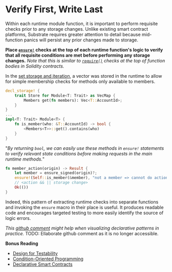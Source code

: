 # Verify First, Write Last

Within each runtime module function, it is important to perform requisite checks prior to any storage changes. Unlike existing smart contract platforms, Substrate requires greater attention to detail because mid-function panics will persist any prior changes made to storage.

**Place [`ensure!`](https://crates.parity.io/srml_support/macro.ensure.html) checks at the top of each runtime function's logic to verify that all requisite conditions are met before performing any storage changes.** *Note that this is similar to [`require()`](https://ethereum.stackexchange.com/questions/15166/difference-between-require-and-assert-and-the-difference-between-revert-and-thro) checks at the top of function bodies in Solidity contracts.*

In the [set storage and iteration](../storage/iterate.md), a vector was stored in the runtime to allow for simple membership checks for methods only available to members.

```rust
decl_storage! {
	trait Store for Module<T: Trait> as VecMap {
        Members get(fn members): Vec<T::AccountId>;
	}
}
...
impl<T: Trait> Module<T> {
    fn is_member(who: &T::AccountId) -> bool {
        <Members<T>>::get().contains(who)
    }
}
```


"*By returning `bool`, we can easily use these methods in `ensure!` statements to verify relevant state conditions before making requests in the main runtime methods.*"

```rust
fn member_action(origin) -> Result {
    let member = ensure_signed(origin)?;
    ensure!(Self::is_member(&member), "not a member => cannot do action");
    // <action && || storage change>
    Ok(())
}
```

Indeed, this pattern of extracting runtime checks into separate functions and invoking the `ensure` macro in their place is useful. It produces readable code and encourages targeted testing to more easily identify the source of logic errors.

*This [github comment](https://github.com/shawntabrizi/substrate-collectables-workshop/pull/55#discussion_r258147961) might help when visualizing declarative patterns in practice.*
TODO: Ellaborate github comment as it is no longer accessible.

**Bonus Reading**
* [Design for Testability](https://blog.nelhage.com/2016/03/design-for-testability/)
* [Condition-Oriented Programming](https://www.parity.io/condition-oriented-programming/)
* [Declarative Smart Contracts](https://www.tokendaily.co/blog/declarative-smart-contracts)
